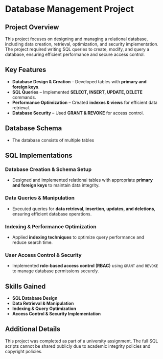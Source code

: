 # Database Management Project 

## Project Overview
This project focuses on designing and managing a relational database, including data creation, retrieval, optimization, and security implementation. The project required writing SQL queries to create, modify, and query a database, ensuring efficient performance and secure access control.

## Key Features
- **Database Design & Creation** – Developed tables with **primary and foreign keys**.
- **SQL Queries** – Implemented **SELECT, INSERT, UPDATE, DELETE** commands.
- **Performance Optimization** – Created **indexes & views** for efficient data retrieval.
- **Database Security** – Used **GRANT & REVOKE** for access control.

## Database Schema
- The database consists of multiple tables

## SQL Implementations
### **Database Creation & Schema Setup**
- Designed and implemented relational tables with appropriate **primary and foreign keys** to maintain data integrity.

### **Data Queries & Manipulation**
- Executed queries for **data retrieval, insertion, updates, and deletions**, ensuring efficient database operations.

### **Indexing & Performance Optimization**
- Applied **indexing techniques** to optimize query performance and reduce search time.

### **User Access Control & Security**
- Implemented **role-based access control (RBAC)** using `GRANT` and `REVOKE` to manage database permissions securely.

## Skills Gained
- **SQL Database Design**
- **Data Retrieval & Manipulation**
- **Indexing & Query Optimization**
- **Access Control & Security Implementation**

## Additional Details
This project was completed as part of a university assignment. The full SQL scripts cannot be shared publicly due to academic integrity policies and copyright policies.

